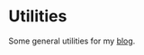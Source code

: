 Utilities
=========

Some general utilities for my [blog].

[blog]: https://github.com/palhargitai/blog-utilities.git

